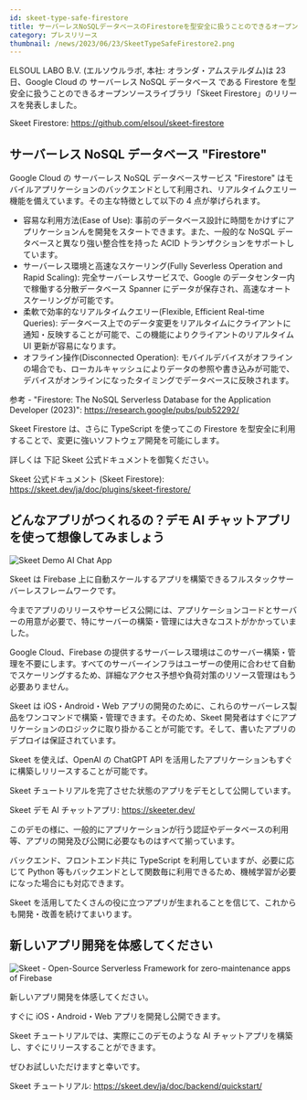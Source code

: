 ```yaml
---
id: skeet-type-safe-firestore
title: サーバーレスNoSQLデータベースのFirestoreを型安全に扱うことのできるオープンソースライブラリがリリース
category: プレスリリース
thumbnail: /news/2023/06/23/SkeetTypeSafeFirestore2.png
---
```


ELSOUL LABO B.V. (エルソウルラボ, 本社: オランダ・アムステルダム)は 23 日、Google Cloud の サーバーレス NoSQL データベース である Firestore を型安全に扱うことのできるオープンソースライブラリ「Skeet Firestore」のリリースを発表しました。

Skeet Firestore: https://github.com/elsoul/skeet-firestore

## サーバーレス NoSQL データベース "Firestore"

Google Cloud の サーバーレス NoSQL データベースサービス "Firestore" はモバイルアプリケーションのバックエンドとして利用され、リアルタイムクエリー機能を備えています。その主な特徴として以下の 4 点が挙げられます。

- 容易な利用方法(Ease of Use): 事前のデータベース設計に時間をかけずにアプリケーションんを開発をスタートできます。また、一般的な NoSQL データベースと異なり強い整合性を持った ACID トランザクションをサポートしています。
- サーバーレス環境と高速なスケーリング(Fully Severless Operation and Rapid Scaling): 完全サーバーレスサービスで、Google のデータセンター内で稼働する分散データベース Spanner にデータが保存され、高速なオートスケーリングが可能です。
- 柔軟で効率的なリアルタイムクエリー(Flexible, Efficient Real-time Queries): データベース上でのデータ変更をリアルタイムにクライアントに通知・反映することが可能で、この機能によりクライアントのリアルタイム UI 更新が容易になります。
- オフライン操作(Disconnected Operation): モバイルデバイスがオフラインの場合でも、ローカルキャッシュによりデータの参照や書き込みが可能で、デバイスがオンラインになったタイミングでデータベースに反映されます。

参考 - "Firestore: The NoSQL Serverless Database for the Application Developer (2023)": https://research.google/pubs/pub52292/

Skeet Firestore は、さらに TypeScript を使ってこの Firestore を型安全に利用することで、変更に強いソフトウェア開発を可能にします。

詳しくは 下記 Skeet 公式ドキュメントを御覧ください。

Skeet 公式ドキュメント (Skeet Firestore): https://skeet.dev/ja/doc/plugins/skeet-firestore/

## どんなアプリがつくれるの？デモ AI チャットアプリを使って想像してみましょう

![Skeet Demo AI Chat App](/news/2023/06/19/SkeeterAppSample16-9.png)

Skeet は Firebase 上に自動スケールするアプリを構築できるフルスタックサーバーレスフレームワークです。

今までアプリのリリースやサービス公開には、アプリケーションコードとサーバーの用意が必要で、特にサーバーの構築・管理には大きなコストがかかっていました。

Google Cloud、Firebase の提供するサーバーレス環境はこのサーバー構築・管理を不要にします。すべてのサーバーインフラはユーザーの使用に合わせて自動でスケーリングするため、詳細なアクセス予想や負荷対策のリソース管理はもう必要ありません。

Skeet は iOS・Android・Web アプリの開発のために、これらのサーバーレス製品をワンコマンドで構築・管理できます。そのため、Skeet 開発者はすぐにアプリケーションのロジックに取り掛かることが可能です。そして、書いたアプリのデプロイは保証されています。

Skeet を使えば、OpenAI の ChatGPT API を活用したアプリケーションもすぐに構築しリリースすることが可能です。

Skeet チュートリアルを完了させた状態のアプリをデモとして公開しています。

Skeet デモ AI チャットアプリ: https://skeeter.dev/

このデモの様に、一般的にアプリケーションが行う認証やデータベースの利用等、アプリの開発及び公開に必要なものはすべて揃っています。

バックエンド、フロントエンド共に TypeScript を利用していますが、必要に応じて Python 等もバックエンドとして関数毎に利用できるため、機械学習が必要になった場合にも対応できます。

Skeet を活用してたくさんの役に立つアプリが生まれることを信じて、これからも開発・改善を続けてまいります。

## 新しいアプリ開発を体感してください

![Skeet - Open-Source Serverless Framework for zero-maintenance apps of Firebase](/news/2023/06/13/EffortlessServerlessSkeet.png)

新しいアプリ開発を体感してください。

すぐに iOS・Android・Web アプリを開発し公開できます。

Skeet チュートリアルでは、実際にこのデモのような AI チャットアプリを構築し、すぐにリリースすることができます。

ぜひお試しいただけますと幸いです。

Skeet チュートリアル: https://skeet.dev/ja/doc/backend/quickstart/
